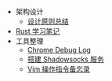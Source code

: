 * 架构设计
  * [设计原则总结](design/philosophy.md)
* [Rust 学习笔记](https://congk.github.io/rust-notes)
* 工具整理
  * [Chrome Debug Log](tools/chrome-debug.md)
  * [搭建 Shadowsocks 服务](tools/shadowsocks.md)
  * [Vim 操作指令备忘录](tools/vim.md)
